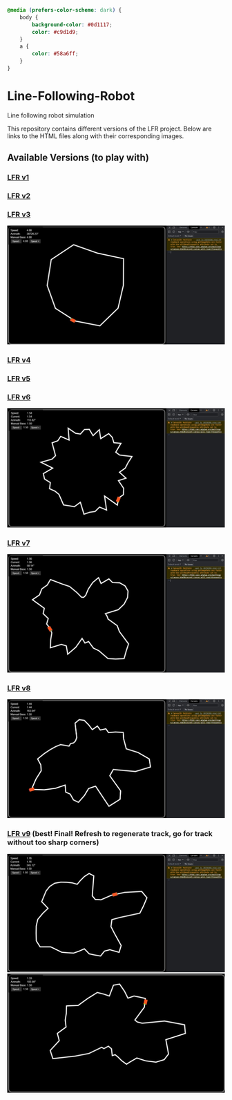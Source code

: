```css
@media (prefers-color-scheme: dark) {
    body {
        background-color: #0d1117;
        color: #c9d1d9;
    }
    a {
        color: #58a6ff;
    }
}
```

# Line-Following-Robot
Line following robot simulation

This repository contains different versions of the LFR project. Below are links to the HTML files along with their corresponding images.

## Available Versions (to play with)

### [LFR v1](lfr_v1.html)

### [LFR v2](lfr_v2.html)

### [LFR v3](lfr_v3.html)
![LFR v3](lfr_v3.jpg)

### [LFR v4](lfr_v4.html)

### [LFR v5](lfr_v5.html)

### [LFR v6](lfr_v6.html)
![LFR v6](lfr_v6.jpg)

### [LFR v7](lfr_v7.html)
![LFR v7](lfr_v7.jpg)

### [LFR v8](lfr_v8.html)
![LFR v8](lfr_v8.jpg)

### [LFR v9](lfr_v9.html) (best! Final! Refresh to regenerate track, go for track without too sharp corners)
![LFR v9](lfr_v9.jpg)
![LFR v9 Additional](lfr_v9_2.jpg)
